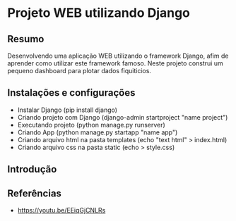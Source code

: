 # Projeto WEB utilizando Django

## Resumo
Desenvolvendo uma aplicação WEB utilizando o framework Django, afim de aprender como utilizar este framework famoso. Neste projeto construi um pequeno dashboard para plotar dados fiquiticios.

## Instalações e configurações

- Instalar Django (pip install django)
- Criando projeto com Django (django-admin startproject "name project")
- Executando projeto (python manage.py runserver)
- Criando App (python manage.py startapp "name app")
- Criando arquivo html na pasta templates (echo "text html" > index.html)
- Criando arquivo css na pasta static (echo > style.css)

## Introdução

## Referências
- https://youtu.be/EEiqGjCNLRs
